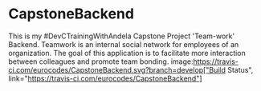 # CapstoneBackend
This is my #DevCTrainingWithAndela Capstone Project 'Team-work' Backend. Teamwork is an internal social network for employees of an organization. The goal of this application is to facilitate more interaction between colleagues and promote team bonding.
image:https://travis-ci.com/eurocodes/CapstoneBackend.svg?branch=develop["Build Status", link="https://travis-ci.com/eurocodes/CapstoneBackend"]
